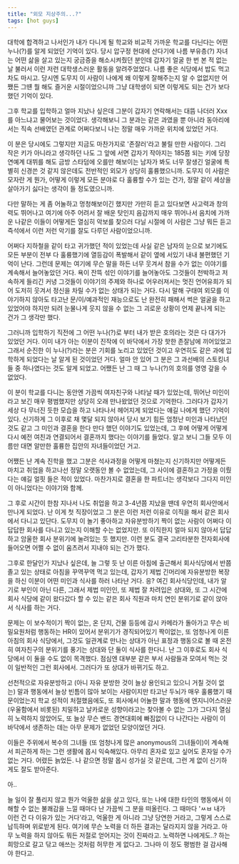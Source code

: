 ```yaml
---
title: "외모 지상주의...?"
tags: [hot guys]
---
```


대학에 합격하고 나서인가 내가 다니게 될 학교와 비교적 가까운 학교를 다닌다는 어떤 누나(?)를 알게 되었던 기억이 있다. 당시 압구정 현대에 산다기에 나름 부유층(?) 자녀는 어떤 삶을 살고 있는지 궁금증을 해소시켜줬던 분인데 갑자기 얼굴 한 번 본 적 없는 날 불러서 이런 저런 대학생스러운 활동을 알려주었었다. 나름 좋은 식당에서 밥도 먹고 차도 마시고. 당시엔 도무지 이 사람이 나에게 왜 이렇게 잘해주는지 알 수 없없지만 어쨌든 그떈 뭘 해도 즐거운 시절이었으니까 그냥 대학생이 되면 이렇게도 되는 건가 보다했던 기억이 있다.

그후 학교를 입학하고 얼마 지났나 싶은데 그분이 갑자기 연락해서는 대뜸 나더러 Xxx를 아느냐고 물어보는 것이었다. 생각해보니 그 분과는 같은 과였을 뿐 아니라 동아리에서는 직속 선배였던 관계로 어쩌다보니 나는 정말 매우 가까운 위치에 있었던 거다. 

이 분은 당시에도 그렇지만 지금도 마찬가지로 '존잘러'라고 불릴 만한 사람이다. 그리 작은 키가 아니라고 생각하던 나도 그 앞에 서면 갑자기 작아지는 185쯤 되는 키에 당장 연예계 대뷔를 해도 금방 스타덤에 오를만 해보이는 남자가 봐도 너무 잘생긴 얼굴에 특별히 신경쓴 것 같지 않은데도 전반적인 외모가 상당히 훌륭했으니까. 도무지 이 사람은 모자란 게 뭔가, 어떻게 이렇게 모든 분야로 다 훌륭할 수가 있는 건가, 정말 같이 세상을 살아가기 싫다는 생각이 들 정도였으니까. 

다만 말하는 게 좀 어눌하고 멍청해보이긴 했지만 가만히 듣고 있다보면 사고력과 창의력도 뛰어나고 여기에 아주 어려서 잘 배운 탓인지 음감까지 매우 뛰어나서 음치에 가까운 나같은 이들이 어떻게든 열심히 악보를 찾으러 다닐 시절에 이 사람은 그냥 뭐든 듣고 즉석에서 이런 저런 악기를 잘도 다루던 사람이었으니까.

어쩌다 지하철을 같이 타고 귀가했던 적이 있었는데 사실 같은 남자의 눈으로 보기에도 모든 부분이 전부 다 훌륭했기에 열등감이 폭발해서 같이 옆에 서있기 내내 불편했던 기억이 난다. 그런데 문제는 여기에 무슨 말을 하든 너무 웃겨서 참을 수가 없는 이야기를 계속해서 늘어놓았던 거다. 욕이 잔뜩 섞인 이야기를 늘어놓아도 그것들이 천박하고 저속하게 들리긴 커녕 그것들이 이야기의 주제와 하나로 어우러져서는 멋진 언어유희가 되어 도저히 웃겨서 정신을 차릴 수가 없는 상태가 되는 거다. 다시 말해 구태여 외모를 이야기하지 않아도 타고난 문/이/예과적인 재능으로도 난 완전히 패해서 썩은 얼굴을 하고 있었어야 하지만 되려 눈물나게 웃지 않을 수 없는 그 괴로운 상황이 언제 끝나게 되는 건가 그 생각만 했다. 

그러니까 입학하기 직전에 그 어떤 누나(?)로 부터 내가 받은 호의라는 것은 다 대가가 있었던 거다. 이미 내가 아는 이분이 진작에 이 바닥에서 가장 핫한 존잘남에 끼어있었고 그래서 순진한 이 누나(?)라는 분은 기회를 노리고 있었던 것이고 우연히도 같은 과에 입학하게 되었다는 날 알게 된 것이었던 거다. 얼마 안 있어 그 분은 그 과선배의 스토킹녀들 중 하나였다는 것도 알게 되었고. 어쨌든 난 그 때 그 누나(?)의 호의를 영영 갚을 수 없었다.

이 분이 학교를 다니는 동안엔 가끔씩 여자친구와 나타날 때가 있었는데, 뛰어난 미인이라고 보긴 매우 평범했지만 상당히 오래 만나왔었던 것으로 기억한다. 그러다가 갑자기 세상 다 무너진 듯한 모습을 하고 나타나서 헤어지게 되었다는 얘길 나에게 했던 기억이 있다. 신기하게 그 이후로 채 몇달 되지 않아서 당시 보기 힘든 엄청난 미인과 나타났던 것도 같고 그 미인과 결혼을 한다 만다 했던 이야기도 있었는데, 그 후에 어떻게 어떻게 다시 예전 여친과 연결되어서 결혼까지 했다는 이야기를 들었다. 알고 보니 그들 모두 이름만 대면 알만한 훌륭한 집안의 자녀들이었던 거고.

어쨌든 난 계속 진학을 했고 그분은 석사과정을 어떻게 마쳤는지 신기하지만 어떻게든 마치고 취업을 하고나선 정말 오랫동안 볼 수 없었는데, 그 사이에 결혼하고 가정을 이뤘다는 얘길 얼핏 들은 적이 있었다. 마찬가지로 결혼을 한 파트너는 생각보다 그다지 미인이 아니었다는 이야기와 함께.

그 후로 시간이 한참 지나서 나도 취업을 하고 3-4년쯤 지났을 땐데 우연히 회사안에서 만나게 되었다. 난 이게 첫 직장이었고 그 분은 이런 저런 이유로 이직을 해서 같은 회사에서 다니고 있단다. 도무지 이 놀기 좋아하고 자유분방하기 짝이 없는 사람이 어쩌다 이 답답한 회사를 다니고 있는지 이해할 수는 없었지만. 또 이직한지 얼마 되지 않아서 답답하고 암울한 회사 분위기에 눌려있는 듯 했지만. 이런 분도 결국 고리타분한 전자회사에 들어오면 어쩔 수 없이 움츠려서 지내야 되는 건가 했다.

그후로 한달인가 지났나 싶은데, 늘 그렇 듯 난 이른 아침에 출근해서 회사식당에서 반쯤 졸고 있는 상태로 아침을 꾸역꾸역 먹고 있는데, 갑자기 제법 긴머리에 자유분방한 복장을 하신 이분이 어떤 미인과 식사를 하러 나타난 거다. 응? 여긴 회사식당인데, 내가 알기로 부인이 아닌 다른, 그래서 제법 미인인, 또 제법 잘 차려입은 상대와, 또 그 시간에 회사 식당에 같이 왔다갔다 할 수 있는 같은 회사 직원과 마치 연인 분위기로 같이 앉아서 식사를 하는 거다.

문제는 이 보수적이기 짝이 없는, 온 단지, 건물 등등에 감시 카메라가 돌아가고 무슨 비밀요원처럼 행동하는 HR이 있어서 분위기가 경직되어있기 짝이없는, 또 엄청나게 이른 아침의 회사 식당에서, 그것도 일관계로 만나는 상대가 아닌 표정과 행동으로 볼 때 온전히 여자친구의 분위기를 풍기는 상대와 단 둘이 식사를 한다니. 난 그 이후로도 회사 식당에서 이 둘을 수도 없이 목격했다. 점심엔 대부분 같은 부서 사람들과 모여서 먹는 것이 일반적인 그런 회사에서. 그러다가 또 상대가 바뀌기도 하고. 

선천적으로 자유분방하고 (아니 자유 분방한 것이 늘상 용인되고 있으니 거칠 것이 없는) 말과 행동에서 늘상 빈틈이 많아 보이는 사람이지만 타고난 두뇌가 매우 훌륭했기 때문이었는지 학교 성적이 처절했음에도, 또 회사에서 어눌한 말과 행동에 엔지니어스러운 (우울함에서 비롯된) 치밀하고 날카로운 성향이라고는 찾아볼 수 없는 그가 그다지 열심히 노력하지 않았어도, 또 늘상 무슨 밴드 경연대회에 빠짐없이 다 나간다는 사람이 이 바닥에서 생존하는 데는 아무 문제가 없었던 모양이었던 거다.

이들은 주위에서 복수의 그녀들 (또 엄청나게 많은 anonymous의 그녀들이)이 계속해서 피곤하게 하는 그런 생활에 몹시 익숙해있다. 아무리 혼자로 있고 싶어도 혼자일 수가 없는 거다. 어렸든 늙었든. 나 같으면 정말 몹시 성가실 것 같은데, 그런 게 없이 신기하게도 잘도 받아준다.

아..

늘 일이 잘 풀리지 않고 뭔가 억울한 삶을 살고 있다, 또는 나에 대한 타인의 행동에서 이해할 수 없는 불쾌감을 느낄 때마다 난 가끔씩 그 분을 떠올린다. 그 때마다 'ㅆㅂ 내가 이런 건 다 이유가 있는 거다'라고, 억울한 게 아니라 그냥 당연한 거라고, 그렇게 스스로 납득하며 위로받게 된다. 여기에 무슨 노력을 더 하든 결과는 달라지지 않을 거라고. 아무 노력을 하지 않아도 뭐든 저절로 얻어지는 것이 진짜라고. 노력하면 나에게도..? 하는 희망으로 갈고 닦고 애쓰는 것처럼 허무한 게 없다고. 그나마 이 정도 평범한 걸 감사해야 한다고.